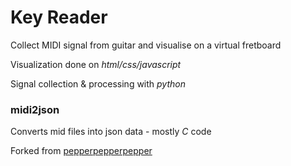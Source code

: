# Key Reader
Collect MIDI signal from guitar and visualise on a virtual fretboard

Visualization done on *html/css/javascript*

Signal collection & processing with *python*

### midi2json
Converts mid files into json data - mostly *C* code

Forked from [pepperpepperpepper](https://github.com/pepperpepperpepper/midi-json)
